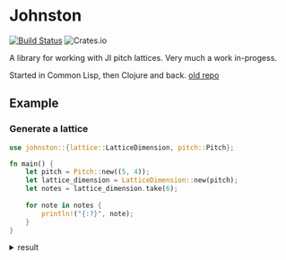 Johnston
========

[![Build Status](https://travis-ci.org/jcpst/johnston.svg?branch=master)](https://travis-ci.org/jcpst/johnston)
![Crates.io](https://img.shields.io/crates/v/johnston)

A library for working with JI pitch lattices. Very much a work in-progess.

Started in Common Lisp, then Clojure and back.  [old repo](https://github.com/jcpst/pitch-lattice)

Example
-------

### Generate a lattice

```rust
use johnston::{lattice::LatticeDimension, pitch::Pitch};

fn main() {
    let pitch = Pitch::new((5, 4));
    let lattice_dimension = LatticeDimension::new(pitch);
    let notes = lattice_dimension.take(6);
	
	for note in notes {
	    println!("{:?}", note);
    }
}
```

<details>
    <summary>result</summary>

```shell
Pitch { cents: 386.3137, ratio: Ratio { numerator: 5, denominator: 4 }, limit: 5, ordinal: Otonal }
Pitch { cents: 772.6274, ratio: Ratio { numerator: 25, denominator: 16 }, limit: 5, ordinal: Otonal }
Pitch { cents: 1158.9412, ratio: Ratio { numerator: 125, denominator: 64 }, limit: 5, ordinal: Otonal }
Pitch { cents: 345.25482, ratio: Ratio { numerator: 625, denominator: 512 }, limit: 5, ordinal: Otonal }
Pitch { cents: 731.56854, ratio: Ratio { numerator: 3125, denominator: 2048 }, limit: 5, ordinal: Otonal }
Pitch { cents: 1117.8822, ratio: Ratio { numerator: 15625, denominator: 8192 }, limit: 5, ordinal: Otonal }
```
</details>

